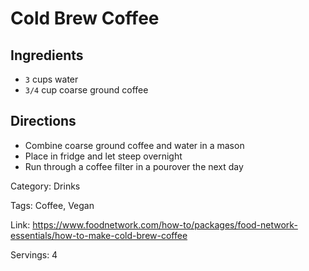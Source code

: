 # Cold Brew Coffee

## Ingredients

- `3` cups water
- `3/4` cup coarse ground coffee

## Directions

- Combine coarse ground coffee and water in a mason
- Place in fridge and let steep overnight
- Run through a coffee filter in a pourover the next day


Category: Drinks

Tags: Coffee, Vegan

Link: https://www.foodnetwork.com/how-to/packages/food-network-essentials/how-to-make-cold-brew-coffee

Servings: 4